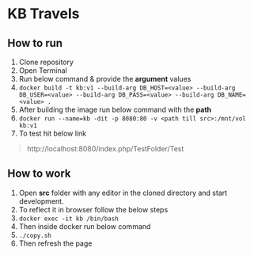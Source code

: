 # KB Travels

## How to run

 1. Clone repository
 2. Open Terminal
 3. Run below command & provide the **argument** values
 4. `docker build -t kb:v1 --build-arg DB_HOST=<value> --build-arg DB_USER=<value> --build-arg DB_PASS=<value> --build-arg DB_NAME=<value> .`
 5. After building the image run below command with the **path**
 6. `docker run --name=kb -dit -p 8080:80 -v <path till src>:/mnt/vol kb:v1`
 7. To test hit below link

> http://localhost:8080/index.php/TestFolder/Test

## How to work

 1. Open **src** folder with any editor in the cloned directory and start development.
 2. To reflect it in browser follow the below steps
 3. `docker exec -it kb /bin/bash`
 4. Then inside docker run below command
 5. `./copy.sh`
 6. Then refresh the page




